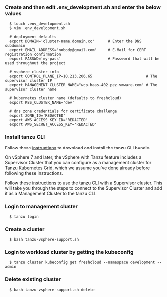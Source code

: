 ### Create and then edit .env_development.sh and enter the below values
```console
  $ touch .env_development.sh
  $ vim .env_development.sh

  # deployment defaults
  export DOMAIN='cluster-name.domain.cc'      # Enter the DNS subdomain
  export EMAIL_ADDRESS='nobody@gmail.com'     # E-Mail for CERT registration confirmation
  export PASSWD='my-pass'                     # Password that will be used throughout the project

  # vsphere cluster info
  export CONTROL_PLANE_IP=10.213.206.65                        # The supervisor cluster IP
  export MANAGEMENT_CLUSTER_NAME="wcp.haas-402.pez.vmware.com" # The supervisor cluster name

  # kubernetes cluster name (defaults to freshcloud)
  export K8S_CLUSTER_NAME='dev'

  # dns zone credentials for certificate challenge
  export ZONE_ID='REDACTED'
  export AWS_ACCESS_KEY_ID='REDACTED'
  export AWS_SECRET_ACCESS_KEY='REDACTED'
```

### Install tanzu CLI

Follow these [instructions](https://docs.vmware.com/en/VMware-Tanzu-Kubernetes-Grid/1.3/vmware-tanzu-kubernetes-grid-13/GUID-install-cli.html) to download and install the tanzu CLI bundle.

On vSphere 7 and later, the vSphere with Tanzu feature includes a Supervisor Cluster that you can configure as a management cluster for Tanzu Kubernetes Grid, which we assume you've done already before following these instructions.

Follow these [instructions](https://docs.vmware.com/en/VMware-Tanzu-Kubernetes-Grid/1.3/vmware-tanzu-kubernetes-grid-13/GUID-tanzu-k8s-clusters-connect-vsphere7.html) to use the tanzu CLI with a Supervisor cluster. This will take you through the steps to connect to the Supervisor Cluster and add it as a Management Cluster to the tanzu CLI.

### Login to management cluster
```console
  $ tanzu login
```

### Create a cluster
```console
  $ bash tanzu-vsphere-support.sh
```

### Login to workload cluster by getting the kubeconfig
```console
  $ tanzu cluster kubeconfig get freshcloud --namespace development --admin
```

### Delete existing cluster
```console
  $ bash tanzu-vsphere-support.sh delete
```

